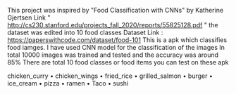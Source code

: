 This project was inspired by "Food Classification with CNNs" by Katherine Gjertsen 
Link " http://cs230.stanford.edu/projects_fall_2020/reports/55825128.pdf "
the dataset was edited into 10 food classes
Dataset Link : https://paperswithcode.com/dataset/food-101
This is a apk which classifies food iamges.
I have used CNN model for the classification of the images
In total 10000 images was trained and tested and the accuracy was around 85%
There are total 10 food classes or food items you can test on these apk
  
  chicken_curry
• chicken_wings
• fried_rice
• grilled_salmon
• burger
• ice_cream
• pizza
• ramen
• Taco
• sushi


